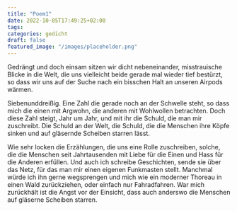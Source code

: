 ```yaml
---
title: "Poem1"
date: 2022-10-05T17:49:25+02:00
tags:
categories: gedicht
draft: false
featured_image: "/images/placeholder.png"
---
```


Gedrängt und doch einsam sitzen wir dicht nebeneinander, misstrauische Blicke in die Welt, die uns vielleicht beide gerade mal wieder tief bestürzt, so dass wir uns auf der Suche nach ein bisschen Halt an unseren Airpods wärmen.

Siebenunddreißig. Eine Zahl die gerade noch an der Schwelle steht, so dass mich die einen mit Argwohn, die anderen mit Wohlwollen betrachten. Doch diese Zahl steigt, Jahr um Jahr, und mit ihr die Schuld, die man mir zuschreibt. Die Schuld an der Welt, die Schuld, die die Menschen ihre Köpfe sinken und auf gläsernde Scheiben starren lässt.

Wie sehr locken die Erzählungen, die uns eine Rolle zuschreiben, solche, die die Menschen seit Jahrtausenden mit Liebe für die Einen und Hass für die Anderen erfüllen. Und auch ich schreibe Geschichten, sende sie über das Netz, für das man mir einen eigenen Funkmasten stellt. Manchmal würde ich ihn gerne wegsprengen und mich wie ein moderner Thoreau in einen Wald zurückziehen, oder einfach nur Fahradfahren. War mich zurückhält ist die Angst vor der Einsicht, dass auch anderswo die Menschen auf gläserne Scheiben starren.
